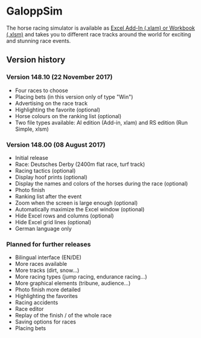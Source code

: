 # GaloppSim
The horse racing simulator is available as [Excel Add-In (.xlam) or Workbook (.xlsm)](https://marco-krapf.de/excel/galoppsim)
and takes you to different race tracks around the world for exciting and stunning race events.

## Version history

### Version 148.10 (22 November 2017)
* Four races to choose
* Placing bets (in this version only of type "Win")
* Advertising on the race track
* Highlighting the favorite (optional)
* Horse colours on the ranking list (optional)
* Two file types available: AI edition (Add-in, xlam) and RS edition (Run Simple, xlsm)

### Version 148.00 (08 August 2017)
* Initial release
* Race: Deutsches Derby (2400m flat race, turf track) 
* Racing tactics (optional)
* Display hoof prints (optional)
* Display the names and colors of the horses during the race (optional)
* Photo finish
* Ranking list after the event
* Zoom when the screen is large enough (optional)
* Automatically maximize the Excel window (optional)
* Hide Excel rows and columns (optional)
* Hide Excel grid lines (optional)
* German language only

### Planned for further releases
* Bilingual interface (EN/DE)
* More races available
* More tracks (dirt, snow...)
* More racing types (jump racing, endurance racing...)
* More graphical elements (tribune, audience...)
* Photo finish more detailed
* Highlighting the favorites
* Racing accidents
* Race editor
* Replay of the finish / of the whole race
* Saving options for races
* Placing bets
